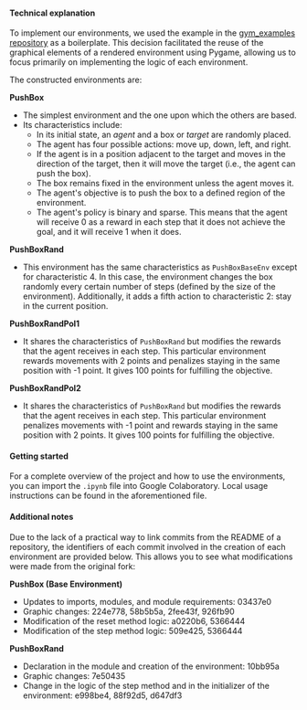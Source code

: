 #### Technical explanation

To implement our environments, we used the example in the [gym_examples repository](https://github.com/Farama-Foundation/gym-examples) as a boilerplate. This decision facilitated the reuse of the graphical elements of a rendered environment using Pygame, allowing us to focus primarily on implementing the logic of each environment.

The constructed environments are:

**PushBox**

- The simplest environment and the one upon which the others are based.
- Its characteristics include:
  - In its initial state, an *agent* and a box or *target* are randomly placed.
  - The agent has four possible actions: move up, down, left, and right.
  - If the agent is in a position adjacent to the target and moves in the direction of the target, then it will move the target (i.e., the agent can push the box).
  - The box remains fixed in the environment unless the agent moves it.
  - The agent's objective is to push the box to a defined region of the environment.
  - The agent's policy is binary and sparse. This means that the agent will receive 0 as a reward in each step that it does not achieve the goal, and it will receive 1 when it does.

**PushBoxRand**

- This environment has the same characteristics as `PushBoxBaseEnv` except for characteristic 4. In this case, the environment changes the box randomly every certain number of steps (defined by the size of the environment). Additionally, it adds a fifth action to characteristic 2: stay in the current position.

**PushBoxRandPol1**

- It shares the characteristics of `PushBoxRand` but modifies the rewards that the agent receives in each step. This particular environment rewards movements with 2 points and penalizes staying in the same position with -1 point. It gives 100 points for fulfilling the objective.

**PushBoxRandPol2**

- It shares the characteristics of `PushBoxRand` but modifies the rewards that the agent receives in each step. This particular environment penalizes movements with -1 point and rewards staying in the same position with 2 points. It gives 100 points for fulfilling the objective.

#### Getting started

For a complete overview of the project and how to use the environments, you can import the `.ipynb` file into Google Colaboratory. Local usage instructions can be found in the aforementioned file.

#### Additional notes

Due to the lack of a practical way to link commits from the README of a repository, the identifiers of each commit involved in the creation of each environment are provided below. This allows you to see what modifications were made from the original fork:

**PushBox (Base Environment)**

- Updates to imports, modules, and module requirements: 03437e0
- Graphic changes: 224e778, 58b5b5a, 2fee43f, 926fb90
- Modification of the reset method logic: a0220b6, 5366444
- Modification of the step method logic: 509e425, 5366444

**PushBoxRand**

- Declaration in the module and creation of the environment: 10bb95a
- Graphic changes: 7e50435
- Change in the logic of the step method and in the initializer of the environment: e998be4, 88f92d5, d647df3
